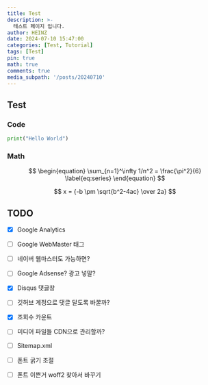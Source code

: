 ```yaml
---
title: Test
description: >-
  테스트 페이지 입니다.
author: HEINZ
date: 2024-07-10 15:47:00
categories: [Test, Tutorial]
tags: [Test]
pin: true
math: true
comments: true
media_subpath: '/posts/20240710'
---
```


## Test

### Code
```python
print("Hello World")
```
### Math

$$
\begin{equation}
  \sum_{n=1}^\infty 1/n^2 = \frac{\pi^2}{6}
  \label{eq:series}
\end{equation}
$$

$$ x = {-b \pm \sqrt{b^2-4ac} \over 2a} $$

## TODO

- [X] Google Analytics
- [ ] Google WebMaster 태그
- [ ] 네이버 웹마스터도 가능하면?
- [ ] Google Adsense? 광고 넣말?
- [X] Disqus 댓글창
- [ ] 깃허브 계정으로 댓글 달도록 바꿀까?
- [X] 조회수 카운트
- [ ] 미디어 파일들 CDN으로 관리할까?
- [ ] Sitemap.xml
- [ ] 폰트 굵기 조절
- [ ] 폰트 이쁜거 woff2 찾아서 바꾸기

